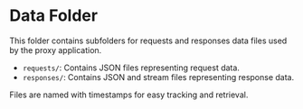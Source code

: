 # Data Folder

This folder contains subfolders for requests and responses data files used by the proxy application.

- `requests/`: Contains JSON files representing request data.
- `responses/`: Contains JSON and stream files representing response data.

Files are named with timestamps for easy tracking and retrieval.

